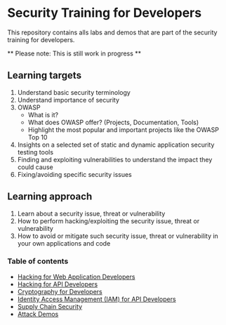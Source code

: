 # Security Training for Developers

This repository contains alls labs and demos that are part of the security training for developers.

** Please note: This is still work in progress **

## Learning targets
1. Understand basic security terminology
2. Understand importance of security
3. OWASP
   - What is it?
   - What does OWASP offer? (Projects, Documentation, Tools)
   - Highlight the most popular and important projects like the OWASP Top 10
4. Insights on a selected set of static and dynamic application security testing tools
5. Finding and exploiting vulnerabilities to understand the impact they could cause
6. Fixing/avoiding specific security issues

## Learning approach

1. Learn about a security issue, threat or vulnerability
2. How to perform hacking/exploiting the security issue, threat or vulnerability
3. How to avoid or mitigate such security issue, threat or vulnerability in your own applications and code 

### Table of contents
- [Hacking for Web Application Developers](Hacking-for-Web-Application-Developers/README.md)
- [Hacking for API Developers](Hacking-for-API-Developers/README.md)   
- [Cryptography for Developers](Cryptography-for-Developers/README.md)   
- [Identity Access Management (IAM) for API Developers](Identity-Access-Management-for-Developers/README.md)  
- [Supply Chain Security](Supply-Chain-Security/README.md)  
- [Attack Demos](Attack-Demos/README.md)   
